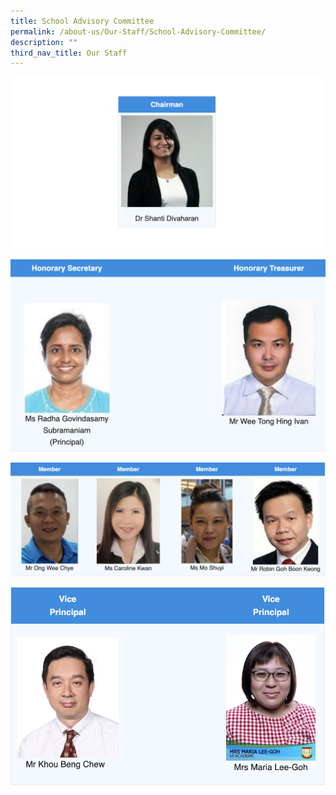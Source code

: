 ```yaml
---
title: School Advisory Committee
permalink: /about-us/Our-Staff/School-Advisory-Committee/
description: ""
third_nav_title: Our Staff
---
```

<img style="width:100%;height:50%" src="/images/School%20Advisory%20Committee/School%20Advisory%20Committee(5).jpg">

![](/images/School%20Advisory%20Committee/School%20Advisory%20Committee(1).jpg)

![](/images/School%20Advisory%20Committee/School%20Advisory%20Committee(4).jpg)

![](/images/School%20Advisory%20Committee/School%20Advisory%20Committee(3).jpg)